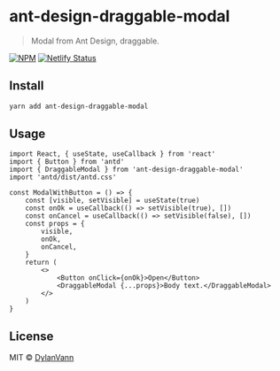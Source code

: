 # ant-design-draggable-modal

> Modal from Ant Design, draggable.

[![NPM](https://img.shields.io/npm/v/ant-design-draggable-modal.svg)](https://www.npmjs.com/package/ant-design-draggable-modal)
[![Netlify Status](https://api.netlify.com/api/v1/badges/d22b10ed-26ad-43b0-984d-66ea323cc39d/deploy-status)](https://app.netlify.com/sites/distracted-hugle-66cb55/deploys)

## Install

```bash
yarn add ant-design-draggable-modal
```

## Usage

```tsx
import React, { useState, useCallback } from 'react'
import { Button } from 'antd'
import { DraggableModal } from 'ant-design-draggable-modal'
import 'antd/dist/antd.css'

const ModalWithButton = () => {
    const [visible, setVisible] = useState(true)
    const onOk = useCallback(() => setVisible(true), [])
    const onCancel = useCallback(() => setVisible(false), [])
    const props = {
        visible,
        onOk,
        onCancel,
    }
    return (
        <>
            <Button onClick={onOk}>Open</Button>
            <DraggableModal {...props}>Body text.</DraggableModal>
        </>
    )
}
```

## License

MIT © [DylanVann](https://github.com/DylanVann)
